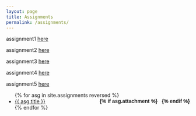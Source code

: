 ```yaml
---
layout: page
title: Assignments
permalink: /assignments/
---
```


assignment1 [here](static_files/materials/digital-HW1-981.pdf)

assignment2 [here](static_files/materials/digital-HW2-981.pdf)

assignment3 [here](static_files/materials/digital-HW3-981.pdf)

assignment4 [here](static_files/materials/digital-HW4-981.pdf)

assignment5 [here](static_files/materials/digital-HW5-981.pdf)

<ul id="archive">
{% for asg in site.assignments reversed %}
      <li class="archiveposturl" style="background: transparent">
        <span><a href="{{ asg.url | prepend: site.baseurl}}">{{ asg.title }}</a></span>
<strong style="font-size:100%; font-family: 'Titillium Web', sans-serif; float:right">
<a title="Download problems (pdf)" href="{{ asg.pdf | prepend: site.baseurl }}"><i class="fas fa-file-pdf"></i></a> 
{% if asg.attachment %}
&nbsp; <a title="Download attachments (zip)" href="{{ asg.attachment | prepend: site.baseurl }}"><i class="fas fa-file-archive"></i></a>
{% endif %}
</strong> 
      </li>
{% endfor %}
</ul>